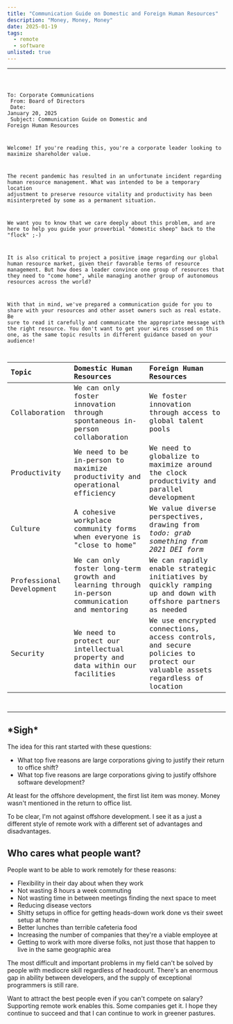 ```yaml
---
title: "Communication Guide on Domestic and Foreign Human Resources"
description: "Money, Money, Money"
date: 2025-01-19
tags:
  - remote
  - software
unlisted: true
---
```


----
<code>

To: Corporate Communications<br>
From: Board of Directors<br>
Date: January 20, 2025<br>
Subject: Communication Guide on Domestic and Foreign Human Resources<br>


Welcome! If you're reading this, you're a corporate leader looking to maximize shareholder value.

The recent pandemic has resulted in an unfortunate incident regarding human resource management. What was intended to be a temporary location adjustment to preserve resource vitality and productivity has been misinterpreted by some as a permanent situation.

We want you to know that we care deeply about this problem, and are here to help you guide your proverbial "domestic sheep" back to the "flock" ;-)

It is also critical to project a positive image regarding our global human resource market, given their favorable terms of resource management. But how does a leader convince one group of resources that they need to "come home", while managing another group of autonomous resources across the world?

With that in mind, we've prepared a communication guide for you to share with your resources and other asset owners such as real estate. Be sure to read it carefully and communicate the appropriate message with the right resource. You don't want to get your wires crossed on this one, as the same topic results in different guidance based on your audience!


| Topic                    | Domestic Human Resources                                                                       | Foreign Human Resources                                                                                                  |
|:-------------------------|:-----------------------------------------------------------------------------------------------|:-------------------------------------------------------------------------------------------------------------------------|
| Collaboration            | We can only foster innovation through spontaneous in-person collaboration                      | We foster innovation through access to global talent pools                                                               |
| Productivity             | We need to be in-person to maximize productivity and operational efficiency                    | We need to globalize to maximize around the clock productivity and parallel development                                  |
| Culture                  | A cohesive workplace community forms when everyone is "close to home"                          | We value diverse perspectives, drawing from _todo: grab something from 2021 DEI form_                                    |
| Professional Development | We can only foster long-term growth and learning through in-person communication and mentoring | We can rapidly enable strategic initiatives by quickly ramping up and down with offshore partners as needed              |
| Security                 | We need to protect our intellectual property and data within our facilities                    | We use encrypted connections, access controls, and secure policies to protect our valuable assets regardless of location |

</code>

----


## \*Sigh\*

The idea for this rant started with these questions:

- What top five reasons are large corporations giving to justify their return to office shift?
- What top five reasons are large corporations giving to justify offshore software development?

At least for the offshore development, the first list item was money. Money wasn't mentioned in the return to office list.

To be clear, I'm not against offshore development. I see it as a just a different style of remote work with a different
set of advantages and disadvantages.

## Who cares what people want?

People want to be able to work remotely for these reasons:

- Flexibility in their day about when they work
- Not wasting 8 hours a week commuting
- Not wasting time in between meetings finding the next space to meet
- Reducing disease vectors
- Shitty setups in office for getting heads-down work done vs their sweet setup at home
- Better lunches than terrible cafeteria food
- Increasing the number of companies that they're a viable employee at
- Getting to work with more diverse folks, not just those that happen to live in the same geographic area

The most difficult and important problems in my field can't be solved by people with mediocre skill regardless of headcount.
There's an enormous gap in ability between developers, and the supply of exceptional programmers is still rare.

Want to attract the best people even if you can't compete on salary? Supporting remote work enables this. Some companies get it.
I hope they continue to succeed and that I can continue to work in greener pastures.
